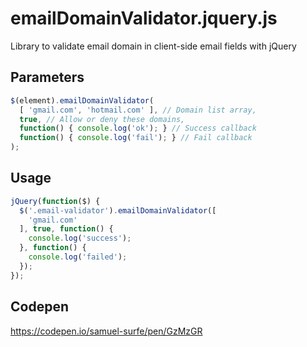 # emailDomainValidator.jquery.js
Library to validate email domain in client-side email fields with jQuery

## Parameters
```javascript
$(element).emailDomainValidator(
  [ 'gmail.com', 'hotmail.com' ], // Domain list array,
  true, // Allow or deny these domains,
  function() { console.log('ok'); } // Success callback
  function() { console.log('fail'); } // Fail callback
);
```

## Usage
```javascript
jQuery(function($) {
  $('.email-validator').emailDomainValidator([
    'gmail.com'
  ], true, function() {
    console.log('success');
  }, function() {
    console.log('failed');
  });
});
```

## Codepen
https://codepen.io/samuel-surfe/pen/GzMzGR
